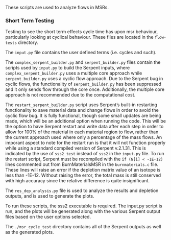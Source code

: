 These scripts are used to analyze flows in MSRs.

### Short Term Testing

Testing to see the short term effects cycle time has upon msr behaviour,
 particularly looking at cyclical behaviour. These files are located
 in the `flow-tests` directory.

The `input.py` file contains the user defined terms (i.e. cycles and such).

The `complex_serpent_builder.py` and `serpent_builder.py` files contain the
 scripts used by `input.py` to build the Serpent inputs, where
 `complex_serpent_builder.py` uses a multiple core approach while
 `serpent_builder.py` uses a cyclic flow approach.
 Due to the Serpent bug in cyclic flows, the functionality of
 `serpent_builder.py` has been suppressed and it only sends flow
 through the core once. Additionally, the multiple core approach
 is not recommended due to the computational cost.

The `restart_serpent_builder.py` script uses Serpent’s built-in
 restarting functionality to save material data and change flows
 in order to avoid the cyclic flow bug. It is fully functional, though some
 small updates are being made, which will be an additional option when running
 the code. This will be the option to have Serpent restart and write data after
 each step in order to allow for 100% of the material in each material region
 to flow, rather than the current approach used where only a percentage
 of the mass flows.
An imporant aspect to note for the restart run is that it will not function
 properly while using a standard compiled version of Serpent v.2.1.31.
 This is indicated by the use of `sss2_test` instead of `sss2`
 in the `input.py` file.
To run the restart script, Serpent must be recompiled with the
 `if (N[i] < -1E-12)` lines commented out from BurnMaterialsMSR in the
 `burnmaterials.c` file. These lines will raise an error if the depletion
 matrix value of an isotope is less than -1E-12. Without raising the error,
 the total mass is still conserved with high accuracy since the relative
 difference is quite insignificant.

The `res_dep_analysis.py` file is used to analyze the results and depletion
 outputs, and is used to generate the plots.

To run these scripts, the sss2 executable is required. The input.py script
 is run, and the plots will be generated along with the various Serpent
 output files based on the user options selected.

The `./msr_cycle_test` directory contains all of the Serpent outputs as well
 as the generated plots.




